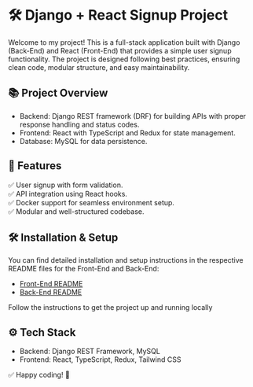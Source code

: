 # 🛠️ Django + React Signup Project

Welcome to my project! This is a full-stack application built with Django (Back-End) and React (Front-End) that provides a simple user signup functionality. The project is designed following best practices, ensuring clean code, modular structure, and easy maintainability.

## 📚 Project Overview

- Backend: Django REST framework (DRF) for building APIs with proper response handling and status codes.
- Frontend: React with TypeScript and Redux for state management.
- Database: MySQL for data persistence.

## 🚀 Features

✅ User signup with form validation.  
✅ API integration using React hooks.  
✅ Docker support for seamless environment setup.  
✅ Modular and well-structured codebase.  

## 🛠️ Installation & Setup

You can find detailed installation and setup instructions in the respective README files for the Front-End and Back-End:

- [Front-End README](https://github.com/techsolutionlab/signup-react-django/blob/main/frontend/README.md)
- [Back-End README](https://github.com/techsolutionlab/signup-react-django/blob/main/backend/README.md)

Follow the instructions to get the project up and running locally

## ⚙️ Tech Stack

- Backend: Django REST Framework, MySQL
- Frontend: React, TypeScript, Redux, Tailwind CSS

✅ Happy coding! 🚀
